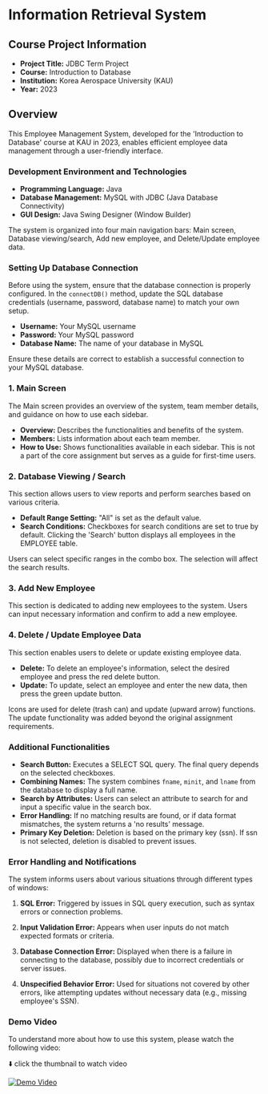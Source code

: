 # Information Retrieval System

## Course Project Information

- **Project Title:** JDBC Term Project
- **Course:** Introduction to Database
- **Institution:** Korea Aerospace University (KAU)
- **Year:** 2023

## Overview

This Employee Management System, developed for the 'Introduction to Database' course at KAU in 2023, enables efficient employee data management through a user-friendly interface.

### Development Environment and Technologies

- **Programming Language:** Java
- **Database Management:** MySQL with JDBC (Java Database Connectivity)
- **GUI Design:** Java Swing Designer (Window Builder)

The system is organized into four main navigation bars: Main screen, Database viewing/search, Add new employee, and Delete/Update employee data.

### Setting Up Database Connection

Before using the system, ensure that the database connection is properly configured. In the `connectDB()` method, update the SQL database credentials (username, password, database name) to match your own setup.

- **Username:** Your MySQL username
- **Password:** Your MySQL password
- **Database Name:** The name of your database in MySQL

Ensure these details are correct to establish a successful connection to your MySQL database.

### 1. Main Screen

The Main screen provides an overview of the system, team member details, and guidance on how to use each sidebar.

- **Overview:** Describes the functionalities and benefits of the system.
- **Members:** Lists information about each team member.
- **How to Use:** Shows functionalities available in each sidebar. This is not a part of the core assignment but serves as a guide for first-time users.

### 2. Database Viewing / Search

This section allows users to view reports and perform searches based on various criteria.

- **Default Range Setting:** "All" is set as the default value.
- **Search Conditions:** Checkboxes for search conditions are set to true by default. Clicking the 'Search' button displays all employees in the EMPLOYEE table.

Users can select specific ranges in the combo box. The selection will affect the search results.

### 3. Add New Employee

This section is dedicated to adding new employees to the system. Users can input necessary information and confirm to add a new employee.

### 4. Delete / Update Employee Data

This section enables users to delete or update existing employee data.

- **Delete:** To delete an employee's information, select the desired employee and press the red delete button.
- **Update:** To update, select an employee and enter the new data, then press the green update button.

Icons are used for delete (trash can) and update (upward arrow) functions. The update functionality was added beyond the original assignment requirements.

### Additional Functionalities

- **Search Button:** Executes a SELECT SQL query. The final query depends on the selected checkboxes.
- **Combining Names:** The system combines `fname`, `minit`, and `lname` from the database to display a full name.
- **Search by Attributes:** Users can select an attribute to search for and input a specific value in the search box.
- **Error Handling:** If no matching results are found, or if data format mismatches, the system returns a 'no results' message.
- **Primary Key Deletion:** Deletion is based on the primary key (ssn). If ssn is not selected, deletion is disabled to prevent issues.

### Error Handling and Notifications

The system informs users about various situations through different types of windows:

1. **SQL Error:** Triggered by issues in SQL query execution, such as syntax errors or connection problems.

2. **Input Validation Error:** Appears when user inputs do not match expected formats or criteria.

3. **Database Connection Error:** Displayed when there is a failure in connecting to the database, possibly due to incorrect credentials or server issues.

4. **Unspecified Behavior Error:** Used for situations not covered by other errors, like attempting updates without necessary data (e.g., missing employee's SSN).


### Demo Video

To understand more about how to use this system, please watch the following video:

⬇️ click the thumbnail to watch video

[![Demo Video](https://github.com/Wendy-Nam/JDBC_DB_Application/images/thumbnail.png)](http://www.youtube.com/watch?v=MUagyuR_w_A "Information Retrieval System")